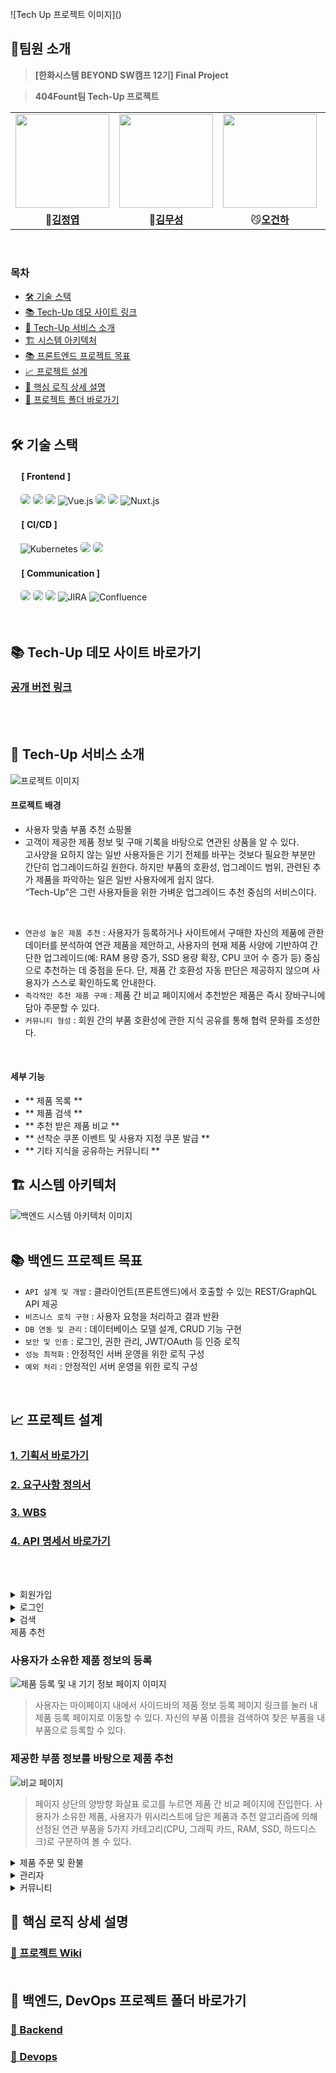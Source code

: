 

<br>
![Tech Up 프로젝트 이미지]()
<!-- <br>
<div align="center">
<img src="https://github.com/user-attachments/assets/3f6df515-9e11-4b63-b4e1-c35d22176721" style="width: 60%;">
</div> -->

<br>

## 🎁팀원 소개
> **[한화시스템 BEYOND SW캠프 12기] Final Project** 

> **404Fount팀 Tech-Up 프로젝트**

<table align="center">
 <tr>
    <td align="center"><a href="https://github.com/dyun23"><img src="https://github.com/user-attachments/assets/99536e16-063c-4785-92d2-44b909ab7c84" width="150px;" alt=""></td>
    <td align="center"><a href="https://github.com/sue06004"><img src="https://github.com/user-attachments/assets/2dde57cc-aa14-410c-99f7-9d50841fde51" width="150px;" alt=""></td>
    <td align="center"><a href="https://github.com/jimnyy"><img src="https://github.com/user-attachments/assets/5ff5cb30-f7aa-4ab2-a18d-a31087ab9f80" width="150px;" alt=""></td>
    <td align="center"><a href="https://github.com/dlrkdms125"><img src="https://github.com/user-attachments/assets/42bed0f6-7d78-4eec-8906-e843495fca4f" width="150px;" alt=""></td>
  </tr>
  <tr>
    <td align="center">🐥<a href="https://github.com/dyun23"><b>김정엽</b></td>
    <td align="center">🦊<a href="https://github.com/sue06004"><b>김무성</b></td>
    <td align="center">😼<a href="https://github.com/jimnyy"><b>오건하</b></td>
    <td align="center">🐰<a href="https://github.com/dlrkdms125"><b>황경윤</b></td>
  </tr>
  </table>
<br>


### 목차
- [🛠 기술 스택](#-기술-스택)
- [📚 Tech-Up 데모 사이트 링크](#-Tech-Up-데모-사이트-바로가기)
- [🎨 Tech-Up 서비스 소개](#-Tech-Up-서비스-소개)
- [🏗️ 시스템 아키텍처](#-시스템-아키텍처)
- [📚 프론트엔드 프로젝트 목표](#-프론트엔드-프로젝트-목표)
- [📈 프로젝트 설계](#-프로젝트-설계)
- [🚀 핵심 로직 상세 설명](#-핵심-로직-상세-설명)
- [📂 프로젝트 폴더 바로가기](#-프로젝트-폴더-바로가기)
<br><br>

## 🛠 기술 스택

#### &nbsp;　[ Frontend ]
&nbsp;&nbsp;&nbsp;&nbsp;<img src="https://img.shields.io/badge/html5-E34F26?style=for-the-badge&logo=html5&logoColor=white" style="border-radius: 5px;"/>
<img src="https://img.shields.io/badge/css3-1572B6?style=for-the-badge&logo=css3&logoColor=white" style="border-radius: 5px;"/>
<img src="https://img.shields.io/badge/JavaScript-F7DF1E?style=for-the-badge&logo=JavaScript&logoColor=white" style="border-radius: 5px;"/>
![Vue.js](https://img.shields.io/badge/vuejs-%2335495e.svg?style=for-the-badge&logo=vuedotjs&logoColor=%234FC08D)
<img src="https://img.shields.io/badge/nginx-009639?style=for-the-badge&logo=nginx&logoColor=white" style="border-radius: 5px;"/>
<img src="https://img.shields.io/badge/pinia-gold?style=for-the-badge&logo=Pinia&logoColor=white" style="border-radius: 5px;"/>
![Nuxt.js]()

#### &nbsp;　[ CI/CD ]
&nbsp;&nbsp;&nbsp;&nbsp;![Kubernetes](https://img.shields.io/badge/kubernetes-%23326ce5.svg?style=for-the-badge&logo=kubernetes&logoColor=white)
<img src="https://img.shields.io/badge/docker-2496ED?style=for-the-badge&logo=docker&logoColor=white" style="border-radius: 5px;">
<img src="https://img.shields.io/badge/jenkins-D24939?style=for-the-badge&logo=jenkins&logoColor=white" style="border-radius: 5px;">

#### &nbsp;　[ Communication ]
&nbsp;&nbsp;&nbsp;&nbsp;<img src="https://img.shields.io/badge/discord-326CE5?style=for-the-badge&logo=discord&logoColor=white" style="border-radius: 5px;">
<img src="https://img.shields.io/badge/git-F05032?style=for-the-badge&logo=git&logoColor=white" style="border-radius: 5px;">
<img src="https://img.shields.io/badge/github-181717?style=for-the-badge&logo=github&logoColor=white" style="border-radius: 5px;">
![JIRA]()
![Confluence]()
<br><br><br>


## 📚 Tech-Up 데모 사이트 바로가기
### [공개 버전 링크](https://techup.kro.kr)</a>
<br><br>
## 🎨 Tech-Up 서비스 소개
![프로젝트 이미지]()

#### 프로젝트 배경
 - 사용자 맞춤 부품 추천 쇼핑몰 <br>
 - 고객이 제공한 제품 정보 및 구매 기록을 바탕으로 연관된 상품을 알 수 있다.<br>
   고사양을 요하지 않는 일반 사용자들은 기기 전체를 바꾸는 것보다 필요한 부분만 간단히 업그레이드하길 원한다. 하지만 부품의 호환성, 업그레이드 범위, 관련된 추가 제품을 파악하는 일은 일반 사용자에게 쉽지 않다.<br>
   “Tech-Up”은 그런 사용자들을 위한 가벼운 업그레이드 추천 중심의 서비스이다.
<br>

- `연관성 높은 제품 추천` : 사용자가 등록하거나 사이트에서 구매한 자신의 제품에 관한 데이터를 분석하여 연관 제품을 제안하고, 사용자의 현재 제품 사양에 기반하여 간단한 업그레이드(예: RAM 용량 증가, SSD 용량 확장, CPU 코어 수 증가 등) 중심으로 추천하는 데 중점을 둔다. 단, 제품 간 호환성 자동 판단은 제공하지 않으며 사용자가 스스로 확인하도록 안내한다.<br>
- `즉각적인 추천 제품 구매` : 제품 간 비교 페이지에서 추천받은 제품은 즉시 장바구니에 담아 주문할 수 있다.<br>
- `커뮤니티 형성` : 회원 간의 부품 호환성에 관한 지식 공유를 통해 협력 문화를 조성한다.
<br>



#### 세부 기능
  - ** 제품 목록 **
  - ** 제품 검색 **
  - ** 추천 받은 제품 비교 **
  - ** 선착순 쿠폰 이벤트 및 사용자 지정 쿠폰 발급 **
  - ** 기타 지식을 공유하는 커뮤니티 **

## 🏗️ 시스템 아키텍처
![백엔드 시스템 아키텍처 이미지]()<br><br>


## 📚 백엔드 프로젝트 목표
- `API 설계 및 개발` : 클라이언트(프론트엔드)에서 호출할 수 있는 REST/GraphQL API 제공
- `비즈니스 로직 구현` : 사용자 요청을 처리하고 결과 반환
- `DB 연동 및 관리` : 데이터베이스 모델 설계, CRUD 기능 구현
- `보안 및 인증` : 로그인, 권한 관리, JWT/OAuth 등 인증 로직
- `성능 최적화` : 안정적인 서버 운영을 위한 로직 구성
- `예외 처리` : 안정적인 서버 운영을 위한 로직 구성
<br>

## 📈 프로젝트 설계

### [1. 기획서 바로가기]()

### [2. 요구사항 정의서]()

### [3. WBS]()

### [4. API 명세서 바로가기]()


<br><br>

<details>
<summary>회원가입</summary>

![회원가입 페이지]()
> 이메일, 비밀번호, 닉네임로 회원 가입을 한다.  
> 이메일, 닉네임은 **중복이 불가능**하며, 비밀번호는 8자 이상의 영문 및 숫자여야 한다.
> 계정 생성 스패밍을 막기 위해 이메일 인증을 해야 가입할 수 있다.
</details>

<details>
<summary>로그인</summary>

![image]()
> 일반 로그인, 소셜(Kakao) 로그인

![로그인 페이지]()

> 소셜 로그인은 소셜로 로그인 한 후 로그인한 사용자 계정의 이름 및 이메일을 받아온다.
> 소셜 로그인 사용자는 소셜 로그인으로만 로그인할 수 있다.
</details>

<details>
<summary>검색</summary>

### 제품 검색
![통합검색]()
> 헤더에 있는 검색창으로 제품 검색이 가능하다.  
> 메인 페이지의 검색창은 카테고리별 제품 검색이 가능하다.
> 검색 결과는 5가지 옵션으로 정렬하며, 페이지네이션을 통해 다음 제품 목록을 받아온다.
---
### 제품 목록 탐색
![제품 목록 페이지]()
> 헤더의 **제품** 링크로 들어간 페이지에서 부품 카테고리(CPU, 그래픽 카드, RAM, SSD, 하드디스크) 및 가격대 별로 판매 중인 상품을 조회할 수 있다.
> 제품 상세보기에서는 제품에 대한 설명과 제품에 대한 리뷰를 볼 수 있다.
</details>

<summary>제품 추천</summary>

### 사용자가 소유한 제품 정보의 등록
![제품 등록 및 내 기기 정보 페이지 이미지]()

> 사용자는 마이페이지 내에서 사이드바의 제품 정보 등록 페이지 링크를 눌러 내 제품 등록 페이지로 이동할 수 있다.
> 자신의 부품 이름을 검색하여 찾은 부품을 내 부품으로 등록할 수 있다.
### 제공한 부품 정보를 바탕으로 제품 추천
![비교 페이지]()

> 페이지 상단의 양방향 화살표 로고를 누르면 제품 간 비교 페이지에 진입한다.
> 사용자가 소유한 제품, 사용자가 위시리스트에 담은 제품과 추천 알고리즘에 의해 선정된 연관 부품을 5가지 카테고리(CPU, 그래픽 카드, RAM, SSD, 하드디스크)로 구분하여 볼 수 있다.
</details>

<details>
<summary>제품 주문 및 환불</summary>

### 장바구니
![장바구니 캡쳐]()
> 장바구니에 구매하려는 여러 제품을 모아 한 번에 주문할 수 있다.
---
### 주문 및 결제
![주문 결제 과정 이미지 예시]()

> 주문 내역을 보고 결제를 할 수 있다.
> 주문에 사용 가능한 쿠폰을 받았다면 적용하여 할인을 받을 수 있다.
> 카카오페이가 지원된다.
---
### 주문 취소 및 환불
![사용자의 환불 신청 이미지]()

> 사용자는 주문 상세 페이지에서 환불 요청을 쉽게 할 수 있다.

![관리자의 환불 허가 과정 이미지]()

> 관리자는 환불이 요청된 제품에 한해 환불 처리를 할 수 있다.
</details>

<details>
<summary>관리자</summary>

관리자만이 들어갈 수 있는 페이지는 `/dashboard` URI를 통해 진입할 수 있으며, 익명 사용자 및 일반 사용자는 진입할 수 없다.

### 제품 등록과 삭제
![제품 등록/삭제 이미지]()

> ...
---
### 쿠폰과 선착순 쿠폰 발급 이벤트
![쿠폰 및 이벤트 관리 페이지]()

> ...
---
### 주문 관리
![사용자 목록과 주문 목록 페이지]()

> ...
</details>

<details>
<summary>커뮤니티</summary>

### 게시글 목록
![커뮤니티 페이지지]()

> ...
### 게시글 작성/수정/삭제
![에디터]()

> ...
</details>

## 🚀 핵심 로직 상세 설명
### [📃 프로젝트 Wiki](https://github.com/beyond-sw-camp/be12-fin-404Found-Tech-Up-BE/wiki) <br><br>


## 📂 백엔드, DevOps 프로젝트 폴더 바로가기
### [📃 Backend](https://github.com/beyond-sw-camp/be12-fin-404Found-Tech-Up-FE) <br>
### [📃 Devops]()
<br>
